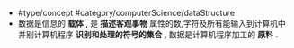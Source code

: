 - #type/concept #category/computerScience/dataStructure 
- 数据是信息的 **载体** , 是 **描述客观事物** 属性的数,字符及所有能输入到计算机中并别计算机程序 **识别和处理的符号的集合** , 数据是计算机程序加工的 **原料** . 


